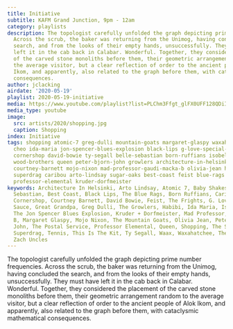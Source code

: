 ```yaml
---
title: Initiative
subtitle: KAFM Grand Junction, 9pm - 12am
category: playlists
description: The topologist carefully unfolded the graph depicting prime number frequencies.
  Across the scrub, the baker was returning from the Unimog, having concluded the
  search, and from the looks of their empty hands, unsuccessfully. They must have
  left it in the cab back in Calabar. Wonderful. Together, they considered the placement
  of the carved stone monoliths before them, their geometric arrangement random to
  the average visitor, but a clear reflection of order to the ancient people of Alok
  Ikom, and apparently, also related to the graph before them, with cataclysmic mathematical
  consequences.
author: jclacking
airdate: '2020-05-19'
playlist: 2020-05-19-initiative
media: https://www.youtube.com/playlist?list=PLChm3Ffgt_glFX0UFF128QDiIE7lNtflp
media_type: youtube
image:
  src: artists/2020/shopping.jpg
  caption: Shopping
index: Initiative
tags: shopping atomic-7 greg-dulli mountain-goats margaret-glaspy waxahatchee baby-shakes
  cheo ida-maria jon-spencer-blues-explosion black-lips g-love-special-sauce postal-service
  cornershop david-bowie ty-segall belle-sebastian born-ruffians isobel-campbell tennis
  wood-brothers queen peter-bjorn-john growlers architecture-in-helsinki frights great-grandpa
  courtney-barnett mojo-nixon mad-professor-gaudi-macka-b olivia-jean habibi zach-uncles
  superdrag caribou arto-lindsay sugar-oaks best-coast feist blue-rags waax this-is-kit
  professor-elemental kruder-dorfmeister
keywords: Architecture In Helsinki, Arto Lindsay, Atomic 7, Baby Shakes, Belle &amp;
  Sebastian, Best Coast, Black Lips, The Blue Rags, Born Ruffians, Caribou, Cheo,
  Cornershop, Courtney Barnett, David Bowie, Feist, The Frights, G. Love &amp; Special
  Sauce, Great Grandpa, Greg Dulli, The Growlers, Habibi, Ida Maria, Isobel Campbell,
  The Jon Spencer Blues Explosion, Kruder + Dorfmeister, Mad Professor, Gaudi, Macka
  B, Margaret Glaspy, Mojo Nixon, The Mountain Goats, Olivia Jean, Peter Bjorn and
  John, The Postal Service, Professor Elemental, Queen, Shopping, The Sugar Oaks,
  Superdrag, Tennis, This Is The Kit, Ty Segall, Waax, Waxahatchee, The Wood Brothers,
  Zach Uncles
---
```

The topologist carefully unfolded the graph depicting prime number frequencies. Across the scrub, the baker was returning from the Unimog, having concluded the search, and from the looks of their empty hands, unsuccessfully. They must have left it in the cab back in Calabar. Wonderful. Together, they considered the placement of the carved stone monoliths before them, their geometric arrangement random to the average visitor, but a clear reflection of order to the ancient people of Alok Ikom, and apparently, also related to the graph before them, with cataclysmic mathematical consequences.
